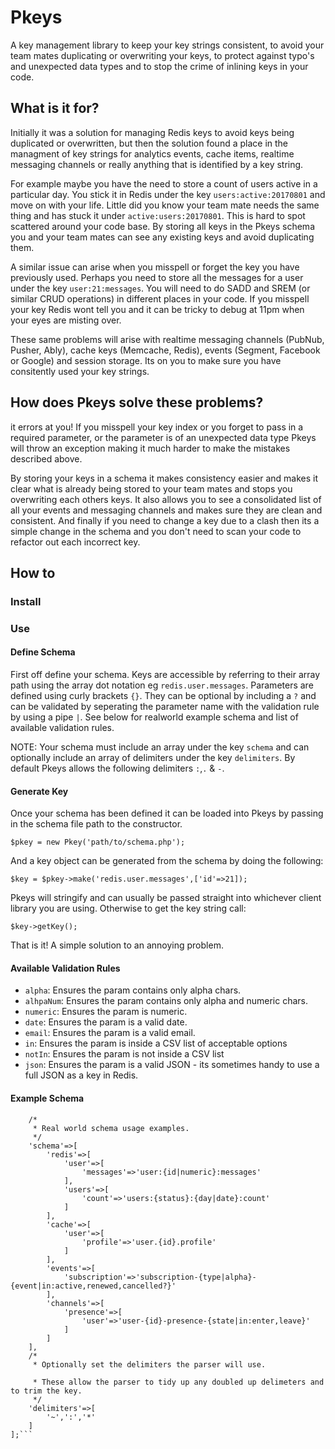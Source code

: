 # Pkeys
A key management library to keep your key strings consistent, to avoid your team mates duplicating or overwriting your keys, to protect against typo's and unexpected data types and to stop the crime of inlining keys in your code.

## What is it for?
Initially it was a solution for managing Redis keys to avoid keys being duplicated or overwritten, but then the solution found a place in the managment of key strings for analytics events, cache items, realtime messaging channels or really anything that is identified by a key string. 

For example maybe you have the need to store a count of users active in a particular day. You stick it in Redis under the key `users:active:20170801` and move on with your life. Little did you know your team mate needs the same thing and has stuck it under `active:users:20170801`. This is hard to spot scattered around your code base. By storing all keys in the Pkeys schema you and your team mates can see any existing keys and avoid duplicating them.

A similar issue can arise when you misspell or forget the key you have previously used. Perhaps you need to store all the messages for a user under the key `user:21:messages`. You will need to do SADD and SREM (or similar CRUD operations) in different places in your code. If you misspell your key Redis wont tell you and it can be tricky to debug at 11pm when your eyes are misting over.

These same problems will arise with realtime messaging channels (PubNub, Pusher, Ably), cache keys (Memcache, Redis), events (Segment, Facebook or Google) and session storage. Its on you to make sure you have consitently used your key strings.

## How does Pkeys solve these problems?
it errors at you! If you misspell your key index or you forget to pass in a required parameter, or the parameter is of an unexpected data type Pkeys will throw an exception making it much harder to make the mistakes described above.

By storing your keys in a schema it makes consistency easier and makes it clear what is already being stored to your team mates and stops you overwriting each others keys. It also allows you to see a consolidated list of all your events and messaging channels and makes sure they are clean and consistent. And finally if you need to change a key due to a clash then its a simple change in the schema and you don't need to scan your code to refactor out each incorrect key. 

## How to

### Install

### Use

#### Define Schema
First off define your schema. Keys are accessible by referring to their array path using the array dot notation eg `redis.user.messages`. Parameters are defined using curly brackets `{}`. They can be optional by including a `?` and can be validated by seperating the parameter name with the validation rule by using a pipe `|`. See below for realworld example schema and list of available validation rules.

NOTE: Your schema must include an array under the key `schema` and can optionally include an array of delimiters under the key `delimiters`. By default Pkeys allows the following delimiters `:`,`.` & `-`.

#### Generate Key
Once your schema has been defined it can be loaded into Pkeys by passing in the schema file path to the constructor. 

  `$pkey = new Pkey('path/to/schema.php');`

And a key object can be generated from the schema by doing the following:

  `$key = $pkey->make('redis.user.messages',['id'=>21]);`

Pkeys will stringify and can usually be passed straight into whichever client library you are using. Otherwise to get the key string call:
 
  `$key->getKey();`
  
That is it! A simple solution to an annoying problem.

#### Available Validation Rules

 * `alpha`: Ensures the param contains only alpha chars.
 * `alhpaNum`: Ensures the param contains only alpha and numeric chars.
 * `numeric`: Ensures the param is numeric.
 * `date`: Ensures the param is a valid date.
 * `email`: Ensures the param is a valid email.
 * `in`: Ensures the param is inside a CSV list of acceptable options
 * `notIn`: Ensures the param is not inside a CSV list
 * `json`: Ensures the param is a valid JSON - its sometimes handy to use a full JSON as a key in Redis.

#### Example Schema 
```return [
    /*
     * Real world schema usage examples.
     */
    'schema'=>[
        'redis'=>[
            'user'=>[
                'messages'=>'user:{id|numeric}:messages'
            ],
            'users'=>[
                'count'=>'users:{status}:{day|date}:count'
            ]
        ],
        'cache'=>[
            'user'=>[
                'profile'=>'user.{id}.profile'
            ]
        ],
        'events'=>[
            'subscription'=>'subscription-{type|alpha}-{event|in:active,renewed,cancelled?}'
        ],
        'channels'=>[
            'presence'=>[
                'user'=>'user-{id}-presence-{state|in:enter,leave}'
            ]
        ]
    ],
    /*
     * Optionally set the delimiters the parser will use.
     
     * These allow the parser to tidy up any doubled up delimeters and to trim the key.
     */
    'delimiters'=>[
        '~',':','*'
    ]
];```
